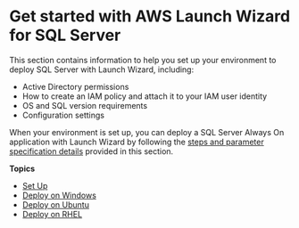 # Get started with AWS Launch Wizard for SQL Server<a name="launch-wizard-getting-started"></a>

 This section contains information to help you set up your environment to deploy SQL Server with Launch Wizard, including:
+ Active Directory permissions
+ How to create an IAM policy and attach it to your IAM user identity
+ OS and SQL version requirements
+ Configuration settings

When your environment is set up, you can deploy a SQL Server Always On application with Launch Wizard by following the [steps and parameter specification details](launch-wizard-deploying.md) provided in this section\.

**Topics**
+ [Set Up](launch-wizard-setting-up.md)
+ [Deploy on Windows](launch-wizard-deploying.md)
+ [Deploy on Ubuntu](launch-wizard-deploying-linux.md)
+ [Deploy on RHEL](launch-wizard-deploying-linux-rhel.md)